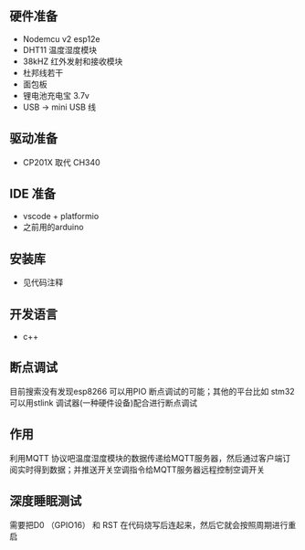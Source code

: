 ## 硬件准备
- Nodemcu v2 esp12e
- DHT11 温度湿度模块
- 38kHZ 红外发射和接收模块
- 杜邦线若干
- 面包板
- 锂电池充电宝 3.7v
- USB -> mini USB 线

## 驱动准备
- CP201X 取代 CH340

## IDE 准备
- vscode + platformio
- 之前用的arduino

## 安装库 
- 见代码注释

## 开发语言
- c++

## 断点调试
目前搜索没有发现esp8266 可以用PIO 断点调试的可能；其他的平台比如 stm32 可以用stlink 调试器(一种硬件设备)配合进行断点调试

## 作用
利用MQTT 协议吧温度湿度模块的数据传递给MQTT服务器，然后通过客户端订阅实时得到数据；并推送开关空调指令给MQTT服务器远程控制空调开关

## 深度睡眠测试
需要把D0 （GPIO16） 和 RST 在代码烧写后连起来，然后它就会按照周期进行重启